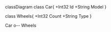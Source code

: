 classDiagram
class Car{
  +Int32 Id
  +String Model
}

class Wheels{
  +Int32 Count
  +String Type
}

Car o-- Wheels
